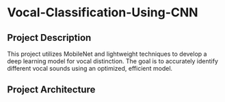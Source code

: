 # Vocal-Classification-Using-CNN

## Project Description
This project utilizes MobileNet and lightweight techniques to develop a deep learning model for vocal distinction. The goal is to accurately identify different vocal sounds using an optimized, efficient model.

## Project Architecture


